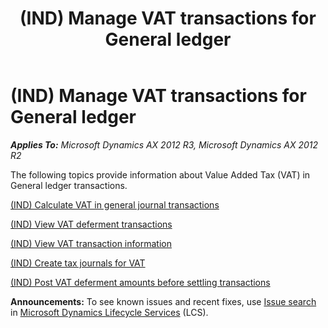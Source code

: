 ﻿---
title: (IND) Manage VAT transactions for General ledger
TOCTitle: (IND) Manage VAT transactions for General ledger
ms:assetid: ebaaa76a-a266-4c32-88ea-b8ffa427664e
ms:mtpsurl: https://technet.microsoft.com/en-us/library/JJ710908(v=AX.60)
ms:contentKeyID: 49386320
ms.date: 04/18/2014
mtps_version: v=AX.60
---

# (IND) Manage VAT transactions for General ledger 


_**Applies To:** Microsoft Dynamics AX 2012 R3, Microsoft Dynamics AX 2012 R2_

The following topics provide information about Value Added Tax (VAT) in General ledger transactions.

[(IND) Calculate VAT in general journal transactions](ind-calculate-vat-in-general-journal-transactions.md)

[(IND) View VAT deferment transactions](ind-view-vat-deferment-transactions.md)

[(IND) View VAT transaction information](ind-view-vat-transaction-information.md)

[(IND) Create tax journals for VAT](ind-create-tax-journals-for-vat.md)

[(IND) Post VAT deferment amounts before settling transactions](ind-post-vat-deferment-amounts-before-settling-transactions.md)

  
**Announcements:** To see known issues and recent fixes, use [Issue search](http://go.microsoft.com/fwlink/?linkid=389258) in [Microsoft Dynamics Lifecycle Services](http://go.microsoft.com/fwlink/?linkid=306505) (LCS).

